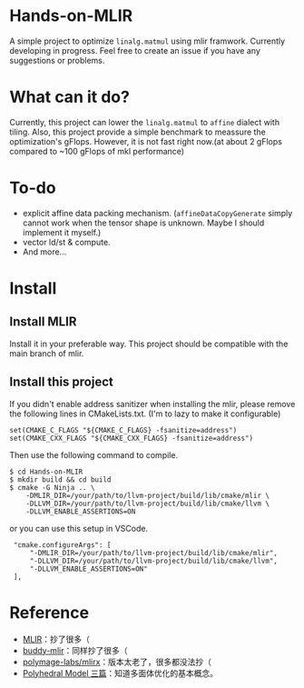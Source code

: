 # Hands-on-MLIR

A simple project to optimize `linalg.matmul` using mlir framwork. Currently developing in progress. Feel free to create an issue if you have any suggestions or problems.

# What can it do?

Currently, this project can lower the `linalg.matmul` to `affine` dialect with tiling. Also, this project provide a simple benchmark to meassure the optimization's gFlops. However, it is not fast right now.(at about 2 gFlops compared to ~100 gFlops of mkl performance)

# To-do

+ explicit affine data packing mechanism. (`affineDataCopyGenerate` simply cannot work when the tensor shape is unknown. Maybe I should implement it myself.)
+ vector ld/st & compute.
+ And more...

# Install

## Install MLIR

Install it in your preferable way. This project should be compatible with the main branch of mlir.

## Install this project

If you didn't enable address sanitizer when installing the mlir, please remove the following lines in CMakeLists.txt. (I'm to lazy to make it configurable)

```
set(CMAKE_C_FLAGS "${CMAKE_C_FLAGS} -fsanitize=address")
set(CMAKE_CXX_FLAGS "${CMAKE_CXX_FLAGS} -fsanitize=address")
```

Then use the following command to compile.

```
$ cd Hands-on-MLIR
$ mkdir build && cd build
$ cmake -G Ninja .. \
    -DMLIR_DIR=/your/path/to/llvm-project/build/lib/cmake/mlir \
    -DLLVM_DIR=/your/path/to/llvm-project/build/lib/cmake/llvm \
    -DLLVM_ENABLE_ASSERTIONS=ON
```

or you can use this setup in VSCode.

```
 "cmake.configureArgs": [
     "-DMLIR_DIR=/your/path/to/llvm-project/build/lib/cmake/mlir",
     "-DLLVM_DIR=/your/path/to/llvm-project/build/lib/cmake/llvm",
     "-DLLVM_ENABLE_ASSERTIONS=ON"
 ],
```

# Reference

+ [MLIR](https://github.com/llvm/llvm-project/)：抄了很多（
+ [buddy-mlir](https://github.com/buddy-compiler/buddy-mlir)：同样抄了很多（
+ [polymage-labs/mlirx](https://github.com/polymage-labs/mlirx)：版本太老了，很多都没法抄（
+ [Polyhedral Model 三篇](https://mp.weixin.qq.com/s?__biz=MzI3MDQ2MjA3OA==&mid=2247485130&idx=1&sn=a5773bf17e6854d1238b035366641bcc&chksm=ead1fbdbdda672cdf9b2480a431cef85e4d377d07f8c586a932adabd50656cbdcd7d891156bf&mpshare=1&scene=1&srcid=&sharer_sharetime=1569677798809&sharer_shareid=b33ef36fa0caf5cb82e76916516aa7df#rd)：知道多面体优化的基本概念。
